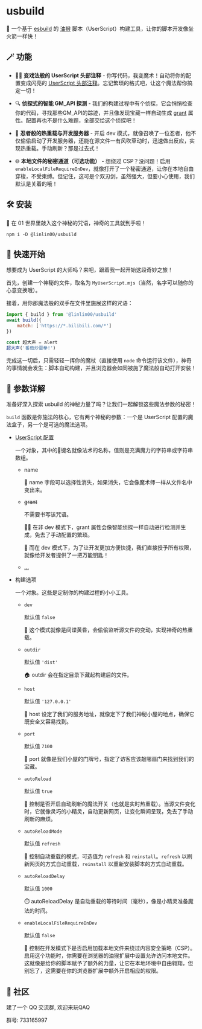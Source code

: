 # usbuild

🚀 一个基于 [esbuild](https://esbuild.github.io/) 的 [油猴](https://www.tampermonkey.net/) 脚本（UserScript）构建工具，让你的脚本开发像坐火箭一样快！

## 🪄 功能

- 🧙‍♂️ **变戏法般的 UserScript 头部注释** - 你写代码，我变魔术！自动将你的配置变成闪亮的 [UserScript 头部注释](https://www.tampermonkey.net/documentation.php)。忘记繁琐的格式吧，让这个魔法帮你搞定一切！

- 🔍 **侦探式的智能 GM_API 探测** - 我们的构建过程中有个侦探，它会悄悄检查你的代码，寻找那些GM_API的踪迹，并且像发现宝藏一样自动生成 [grant](https://www.tampermonkey.net/documentation.php#meta:grant) 属性。配置再也不是什么难题，全部交给这个侦探吧！

- 🚀 **忍者般的热重载与开发服务器** - 开启 dev 模式，就像召唤了一位忍者，他不仅偷偷启动了开发服务器，还能在源文件一有风吹草动时，迅速做出反应，实现热重载。手动刷新？那是过去式！

- 🌐 **本地文件的秘密通道（可选功能）** - 想绕过 CSP？没问题！启用 `enableLocalFileRequireInDev`，就像打开了一个秘密通道，让你在本地自由穿梭，不受束缚。但记住，这可是个双刃剑，虽然强大，但要小心使用，我们默认是关着的哦！

## 🛠️ 安装

🔮 在 01 世界里敲入这个神秘的咒语，神奇的工具就到手啦！

```shell
npm i -D @linlin00/usbuild
```

## 🚀 快速开始

想要成为 UserScript 的大师吗？来吧，跟着我一起开始这段奇妙之旅！

首先，创建一个神秘的文件，取名为 `MyUserScript.mjs`（当然，名字可以随你的心意变换哦）。

接着，用你那魔法般的双手在文件里施展这样的咒语：

```javascript
import { build } from '@linlin00/usbuild'
await build({
    match: ['https://*.bilibili.com/*']
})

const 超大声 = alert
超大声('番茄炒蛋拳!')
```

完成这一切后，只需轻轻一挥你的魔杖（直接使用 `node` 命令运行该文件），神奇的事情就会发生：脚本自动构建，并且浏览器会如同被施了魔法般自动打开安装！

## 🌟 参数详解

准备好深入探索 usbuild 的神秘力量了吗？让我们一起解锁这些魔法参数的秘密！

`build` 函数是你施法的核心，它有两个神秘的参数：一个是 UserScript 配置的魔法盒子，另一个是可选的魔法选项。

- [UserScript 配置](https://www.tampermonkey.net/)

    一个对象，其中的🔑键名就像法术的名称，值则是充满魔力的字符串或字符串数组。
  - name

    🎩 name 字段可以选择性消失，如果消失，它会像魔术师一样从文件名中变出来。

  - ~~grant~~

    不需要书写该咒语。

    🕵️‍♂️ 在非 dev 模式下，grant 属性会像智能侦探一样自动进行检测并生成，免去了手动配置的繁琐。

    🚀 而在 dev 模式下，为了让开发更加方便快捷，我们直接授予所有权限，就像给开发者提供了一把万能钥匙！

  - [...](https://www.tampermonkey.net/)
  
- 构建选项

    一个对象。这些是定制你的构建过程的小小工具。

  - `dev`

    默认值 `false`
  
    🌆 这个模式就像是间谍黄昏，会偷偷监听源文件的变动，实现神奇的热重载。

  - `outdir`

    默认值 `'dist'`
  
    🏠 outdir 会在指定目录下藏起构建后的文件。

  - `host`

    默认值 `'127.0.0.1'`

    🏡 host 设定了我们的服务地址，就像定下了我们神秘小屋的地点，确保它既安全又容易找到。

  - `port`

    默认值 `7100`

      🚪 port 就像是我们小屋的门牌号，指定了访客应该敲哪扇门来找到我们的宝藏。

  - `autoReload`

    默认值 `true`

    🔄 控制是否开启自动刷新的魔法开关（也就是实时热重载）。当源文件变化时，它就像灵巧的小精灵，自动更新网页，让变化瞬间呈现，免去了手动刷新的麻烦。

  - `autoReloadMode`

    默认值 `refresh`

    🧶 控制自动重载的模式，可选值为 `refresh` 和 `reinstall`。`refresh` 以刷新网页的方式自动重载，`reinstall` 以重新安装脚本的方式自动重载。

  - `autoReloadDelay`

    默认值 `1000`

    ⏱️ autoReloadDelay 是自动重载的等待时间（毫秒），像是小精灵准备魔法的时间。

  - `enableLocalFileRequireInDev`

    默认值 `false`

    📂 控制在开发模式下是否启用加载本地文件来绕过内容安全策略（CSP）。启用这个功能时，你需要在浏览器的油猴扩展中设置允许访问本地文件。这就像是给你的脚本赋予了额外的力量，让它在本地环境中自由翱翔，但别忘了，这需要在你的浏览器扩展中额外开启相应的权限。

## 💬 社区

建了一个 QQ 交流群, 欢迎来玩QAQ

群号: 733165997
